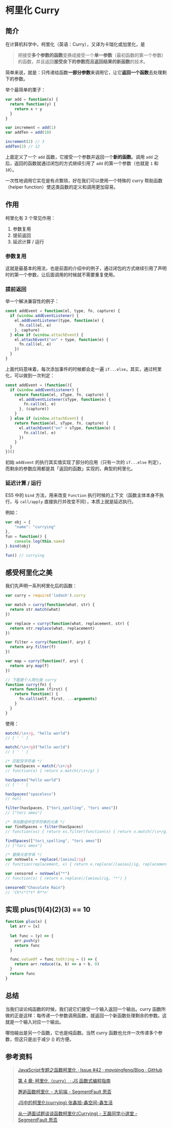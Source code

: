 # 柯里化 Curry

## 简介

在计算机科学中，柯里化（英语：Curry），又译为卡瑞化或加里化，是

> 把接受**多个参数的函数**变换成接受一个**单一参数**（最初函数的第一个参数）的函数，并且返回**接受余下的参数而且返回结果的新函数**的技术。

简单来说，就是：只传递给函数**一部分参数**来调用它，让它**返回一个函数**去处理剩下的参数。

举个最简单的栗子：

```js
var add = function(x) {
  return function(y) {
    return x + y
  }
}

var increment = add(1)
var addTen = add(10)

increment(2) // 3
addTen(2) // 12
```

上面定义了一个 `add` 函数，它接受一个参数并返回一个**新的函数**。调用 `add` 之后，返回的函数就通过闭包的方式继续引用了 `add` 的第一个参数（也就是 `1` 和 `10`）。

一次性地调用它实在是有点繁琐，好在我们可以使用一个特殊的 curry 帮助函数（helper function）使这类函数的定义和调用更加容易。

## 作用

柯里化有 3 个常见作用：

1. 参数复用
2. 提前返回
3. 延迟计算 / 运行

### 参数复用

这就是最基本的用法，也是前面的介绍中的例子，通过闭包的方式继续引用了声明时的第一个参数，让后面调用的时候就不需要重复使用。

### 提前返回

举一个解决兼容性的例子：

```js
const addEvent = function(el, type, fn, capture) {
  if (window.addEventListener) {
    el.addEventListener(type, function(e) {
      fn.call(el, e)
    }, capture)
  } else if (window.attachEvent) {
    el.attachEvent("on" + type, function(e) {
      fn.call(el, e)
    })
  }
}
```

上面代码意味着，每次添加事件的时候都会走一遍 `if...else`，其实，通过柯里化，可以做到一次判定：

```js
const addEvent = (function(){
  if (window.addEventListener) {
    return function(el, sType, fn, capture) {
      el.addEventListener(sType, function(e) {
        fn.call(el, e)
      }, (capture))
    }
  } else if (window.attachEvent) {
    return function(el, sType, fn, capture) {
      el.attachEvent("on" + sType, function(e) {
        fn.call(el, e)
      })
    }
  }
})()
```

初始 `addEvent` 的执行其实值实现了部分的应用（只有一次的 `if...else` 判定），而剩余的参数应用都是其「返回的函数」实现的，典型的柯里化。

### 延迟计算 / 运行

ES5 中的 `bind` 方法，用来改变 `Function` 执行时候的上下文（函数主体本身不执行，与 `call/apply` 直接执行并改变不同），本质上就是延迟执行。

例如：

```js
var obj = {
    "name": "currying" 
},
fun = function() {
    console.log(this.name)
}.bind(obj)

fun() // currying
```

## 感受柯里化之美

我们先声明一系列柯里化后的函数：

```js
var curry = require('lodash').curry

var match = curry(function(what, str) {
  return str.match(what)
})

var replace = curry(function(what, replacement, str) {
  return str.replace(what, replacement)
})

var filter = curry(function(f, ary) {
  return ary.filter(f)
})

var map = curry(function(f, ary) {
  return ary.map(f)
})

// 下面是个人简化版 curry
function curry(fn) {
  return function (first) {
    return function() {
      fn.call(self, first, ...arguments)
    }
  }
}
```

使用：

```js
match(/\s+/g, "hello world")
// [ ' ' ]

match(/\s+/g)("hello world")
// [ ' ' ]

/* 匹配空字符串 */
var hasSpaces = match(/\s+/g)
// function(x) { return x.match(/\s+/g) }

hasSpaces("hello world")
// [ ' ' ]

hasSpaces("spaceless")
// null

filter(hasSpaces, ["tori_spelling", "tori amos"])
// ["tori amos"]

/* 寻找数组中空字符串的元素 */
var findSpaces = filter(hasSpaces)
// function(xs) { return xs.filter(function(x) { return x.match(/\s+/g) }) }

findSpaces(["tori_spelling", "tori amos"])
// ["tori amos"]

/* 替换元音字母 */
var noVowels = replace(/[aeiou]/ig)
// function(replacement, x) { return x.replace(/[aeiou]/ig, replacement) }

var censored = noVowels("*")
// function(x) { return x.replace(/[aeiou]/ig, "*") }

censored("Chocolate Rain")
// 'Ch*c*l*t* R**n'
```

## 实现 plus(1)(4)(2)(3) == 10

```js
function plus(x) {
  let arr = [x]
  
  let func = (y) => {
    arr.push(y)
    return func
  }

  func.valueOf = func.toString = () => {
    return arr.reduce((a, b) => a + b, 0)
  }
  return func
}
```

## 总结

当我们谈论纯函数的时候，我们说它们接受一个输入返回一个输出。curry 函数所做的正是这样：每传递一个参数调用函数，就返回一个新函数处理剩余的参数。这就是一个输入对应一个输出。

哪怕输出是另一个函数，它也是纯函数。当然 curry 函数也允许一次传递多个参数，但这只是出于减少 () 的方便。

## 参考资料
> [JavaScript专题之函数柯里化 · Issue #42 · mqyqingfeng/Blog · GitHub](https://github.com/mqyqingfeng/Blog/issues/42)
> 
> [第 4 章: 柯里化（curry） · JS 函数式编程指南](https://llh911001.gitbooks.io/mostly-adequate-guide-chinese/content/ch4.html#%E4%B8%8D%E4%BB%85%E4%BB%85%E6%98%AF%E5%8F%8C%E5%85%B3%E8%AF%AD%E5%92%96%E5%96%B1)
> 
> [邂逅函数柯里化 - 大前端 - SegmentFault 思否](https://segmentfault.com/a/1190000008263193)
> 
> [JS中的柯里化(currying) 张鑫旭-鑫空间-鑫生活](https://www.zhangxinxu.com/wordpress/2013/02/js-currying/)
> 
> [从一道面试题谈谈函数柯里化(Currying) - 王磊同学小讲堂 - SegmentFault 思否](https://segmentfault.com/a/1190000008193605)
